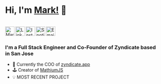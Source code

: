 # __Hi, I'm [Mark!](https://twitter.com/MarkMusic2727)__ 👋

<br/>
<a href="https://twitter.com/MarkMusic2727">
  <img align="left" alt="Mark Music| Twitter" width="30px" src="https://cdn.jsdelivr.net/npm/simple-icons@v3/icons/twitter.svg" />
</a>
<a href="https://www.linkedin.com">
  <img align="left" alt="Linkedin" width="30px" src="https://cdn.jsdelivr.net/npm/simple-icons@v3/icons/linkedin.svg" />
</a>
<a href="https://www.instagram.com/markmusic2727/">
  <img align="left" alt="Instagram" width="30px" src="https://cdn.jsdelivr.net/npm/simple-icons@v3/icons/instagram.svg" />
</a>
<a href="https://open.spotify.com/user/wxz5d0in64yl12jqba74n4n39?si=R1Ad2ur1Tuq7zBG4MjUr9A">
  <img align="left" alt="Spotify" width="30px" src="https://image.flaticon.com/icons/png/512/49/49097.svg" />
</a>
<a href="mailto:markmusic999@gmail.com">
  <img align="left" alt="Email" width="30px" src="https://i.pinimg.com/originals/3e/36/60/3e36600a9c6e8d4689605a1808916056.png" />
</a>

<br />
<br />

### I'm a Full Stack Engineer and Co-Founder of Zyndicate based in San Jose

* 🔧 Currently the COO of [zyndicate.app](https://www.zyndicate.app/)
* 🕹 Creator of [MathiumJS](http://mathiumjs.surge.sh/docs/)
* 💡 MOST RECENT PROJECT

